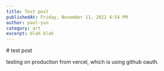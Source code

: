 ```yaml
---
title: Test post
publishedAt: Friday, November 11, 2022 4:54 PM
author: paul-yun
category: art
excerpt: blah blah
---
```

\# test post

testing on production from vercel, which is using github oauth.